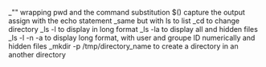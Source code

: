 _"" wrapping pwd and the command substitution $() capture the output assign with the echo statement
_same but with ls to list
_cd to change directory
_ls -l to display in long format
_ls -la to display all and hidden files
_ls -l -n -a to display long format, with user and groupe ID numerically and hidden files
_mkdir -p /tmp/directory_name to create a directory in an another directory